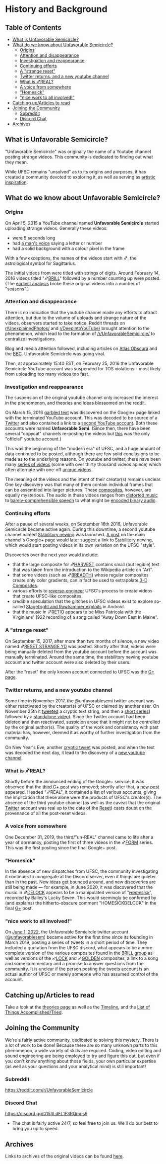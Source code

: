 # History and Background

## Table of Contents
  * [What is Unfavorable Semicircle?](#what-is-unfavorable-semicircle-)
  * [What do we know about Unfavorable Semicircle?](#what-do-we-know-about-unfavorable-semicircle-)
    + [Origins](#origins)
    + [Attention and disappearance](#attention-and-disappearance)
    + [Investigation and reappearance](#investigation-and-reappearance)
    + [Continuing efforts](#continuing-efforts)
    + [A "strange reset"](#a--strange-reset-)
    + [Twitter returns, and a new youtube channel](#twitter-returns-and-a-new-youtube-channel)
    + [What is ♐REAL?](#what-is--real-)
    + [A voice from somewhere](#a-voice-from-somewhere)
    + ["Homesick"](#-homesick-)
    + ["nice work to all involved!"](#-nice-work-to-all-involved-)
  * [Catching up/Articles to read](#catching-up-articles-to-read)
  * [Joining the Community](#joining-the-community)
    + [Subreddit](#subreddit)
    + [Discord Chat](#discord-chat)
  * [Archives](#archives)

## What is Unfavorable Semicircle?

"Unfavorable Semicircle" was originally the name of a Youtube channel posting strange
videos. This community is dedicated to finding out what they mean.

While UFSC remains "unsolved" as to its origins and purposes, it has
created a community devoted to exploring it, as well as serving as [artistic inspiration](Art_inspired_by_UFSC "wikilink").

## What do we know about Unfavorable Semicircle?

### Origins

On April 5, 2015 a YouTube channel named **Unfavorable Semicircle**
started uploading strange videos. Generally these videos:

  - were 5 seconds long
  - had [a man's voice](Unknown_Voice "wikilink") saying a letter or
    number
  - had a solid background with a colour pixel in the frame

With a few exceptions, the names of the videos start with ♐, the
astrological symbol for Sagittarius.

The initial videos from were titled with strings of digits. Around
February 14, 2016 videos titled "♐[BRILL](BRILL "wikilink")" followed by
a number counting up were posted. (The [earliest analysis](https://www.reddit.com/r/UnfavorableSemicircle/comments/46zwat/breakdown_of_todays_findings_february_22nd_2016/)
broke these original videos into a number of "seasons".)

### Attention and disappearance

There is no indication that the youtube channel made any efforts to
attract attention, but due to the volume of uploads and strange nature
of the videos, observers started to take notice. Reddit threads on
[r/UnexplainedPhotos/](https://www.reddit.com/r/UnexplainedPhotos/comments/392asu/for_the_last_two_months_this_youtube_channel_has/)
and
[r/DeepIntoYouTube/](https://www.reddit.com/r/DeepIntoYouTube/comments/46ib34/this_youtube_account_has_been_uploading_about_2/)
brought attention to the phenomenon, which lead to the formation of
[/r/UnfavorableSemicircle/](https://www.reddit.com/r/UnfavorableSemicircle/)
to centralize investigations.

Blog and media attention followed, including articles on [Atlas Obscura](http://www.atlasobscura.com/articles/the-unsettling-mystery-of-the-creepiest-channel-on-youtube)
and the
[BBC](http://www.bbc.com/future/story/20160225-the-quest-to-solve-youtubes-strangest-mystery).
Unfavorable Semicircle was going viral.

Then, at approximately 15:40 EST, on February 25, 2016 the Unfavorable
Semicircle YouTube account was suspended for TOS violations - most
likely from uploading too many videos too fast.

### Investigation and reappearance

The suspension of the original youtube channel only increased the
interest in the phenomenon, and theories and ideas blossomed on the
reddit.

On March 15, 2016 [garbled text](G+_post_1 "wikilink") was discovered on
the Google+ page linked with the terminated YouTube account. This was
decoded to be source of a [Twitter](Twitter "wikilink") and also contained a link
to a [second YouTube account](https://www.youtube.com/channel/UCLEBJyqL1KKsKKz_aBqfPaQ). Both
these accounts were named **Unfavorable Semi**. (Since then, there have
been several "copycat" channels re-posting the videos but
[this](https://www.youtube.com/channel/UCLEBJyqL1KKsKKz_aBqfPaQ) was the
only "official" youtube account.)

This was the beginning of the "modern era" of UFSC, and a huge amount of
data continued to be posted, although there are few solid conclusions to
be made as to the underlying reasons. On youtube and twitter, there have
been many [series of videos](List_of_Series "wikilink") (some with over
thirty thousand videos apiece) which often alternate with one-off
[unique videos](List_of_videos_without_series "wikilink").

The meaning of the videos and the intent of their creator(s) remains
unclear. One key discovery was that many of them contain individual
frames that can be assembled into larger pictures. These
[composites](Composite_visual_overview "wikilink"), however, are equally
mysterious. The audio in these videos ranges from [distorted music](RETIO "wikilink") to [barely-comprehensible
speech](CREM "wikilink") to what might be [encoded binary
audio](CAB "wikilink").

### Continuing efforts

After a pause of several weeks, on September 16th 2016, Unfavorable
Semicircle became active again. During this downtime, a second youtube
channel named [Stabilitory newing](Stabilitory_newing "wikilink") was
launched. [A post](G+_post_3 "wikilink") on the main channel's Google+
page would later suggest a link to Stabilitory newing, which would start
posting videos in its own variation on the UFSC "style".

Discoveries over the next year would include:

  - that the large composite for ♐[HARVEST](HARVEST "wikilink") contains
    small (but legible) text that was taken from the introduction to the
    Wikipedia article on "Art".
  - that some videos (such as ♐[BREADTH](BREADTH "wikilink")) whose
    regular composites create only color gradients, can in fact be used
    to extrapolate [ 3-D Composites](3D_Composite "wikilink").
  - various efforts to
    [reverse-engineer](Reverse_Engineering_Attempts "wikilink") UFSC's
    process to create videos that create UFSC-like composites.
  - credible speculation that the glitches in UFSC videos exist to
    explore so-called [ Stagefright and Rowhammer exploits](UFSC,_Stagefright_and_Rowhammer_exploits "wikilink") in
    Android.
  - that the music in ♐[RETIO](RETIO "wikilink") appears to be Miss
    Patricola with the Virginians' 1922 recording of a song called "Away
    Down East In Maine".

### A "strange reset"

On September 15, 2017, after more than two months of silence, a new
video named ♐[RESET STRANGE YD](RESET_STRANGE_YD "wikilink") was posted.
Shortly after that, videos were being manually deleted from the youtube
account before the account was manually terminated. Around the same
time, the stabilitory newing youtube account and twitter account were
also deleted by their users.

After the "reset" the only known account connected to UFSC was the [G+ page](https://plus.google.com/100522957117354193465).

### Twitter returns, and a new youtube channel

Some time in November 2017, the @unfavorablesemi twitter account was
either reactivated by the creator(s) of UFSC or claimed by another user.
On November 25th it
[tweeted](https://twitter.com/unfavorablesemi/status/934524815863701504)
a cryptic text string, and then a [short series](FMI "wikilink"))
followed by a [standalone video](DDR_DONE "wikilink")).
Since the Twitter account had been deleted and then reactivated,
suspicion arose that it might not be controlled by the original author(s). The
quality of the work and consistency with past material has, however,
deemed it as worthy of further investigation from the community.

On New Year's Eve, another [cryptic tweet](NYE_tweet "wikilink") was
posted, and when the text was decoded the next day, it lead to the
discovery of a [new youtube channel](3rd_youtube_channel "wikilink").

### What is ♐REAL?

Shortly before the announced ending of the Google+ service, it was
observed that the [third G+ post](Google_Plus#G.2B_post_3 "wikilink")
was removed; shortly after that, a [new post](Google_Plus#G.2B_post_4 "wikilink") appeared. Headed "♐REAL", it
contained a list of various accounts, giving the implication that these
alone were the products of UFSC's creator(s). The absence of the third youtube
channel (as well as the caveat that the original
[Twitter](Twitter "wikilink") account was real up to the date of the
[Reset](RESET_STRANGE_YD "wikilink")) casts doubt on the provenance of
all the post-reset videos.

### A voice from somewhere

One December 31, 2019, the third/"un-REAL" channel came to life after a
year of dormancy, posting the first of three videos in the
♐[FORM](FORM "wikilink") series. This was the first posting since the
final Google+ post.

### "Homesick"
In the absence of new dispatches from UFSC, the community investigating it continues to congregate at the Discord server, even if things are quieter than in the past. New ideas get bounced around, and new discoveries are still being made — for example, in June 2020, it was discovered that the music in ♐[DELOCK](DELOCK "wikilink") appears to be a manipulated version of "[*Homesick*](https://youtu.be/Mw6n1LuMaBQ)", recorded by Bailey's Lucky Seven. This would seemingly be confirmed by (and explains) the hitherto-obscure comment "HOMESICKDELOCK" in the final [G+](Google_Plus "wikilink") post.

### "nice work to all involved!"
On [June 1, 2022](June_2022_twitter_posts "wikilink"), the Unfavorable Semicircle twitter account ([@unfavorablesem](https://twitter.com/unfavorablesem)) became active for the first time since its founding in March 2019, posting a series of tweets in a short period of time. They included a quotation from the UFSC discord, what appears to be a more complete version of the various composites found in the [BRILL group](BRILL_Composite "wikilink") as well as versions of the ♐[LOCK](LOCK "wikilink") and  ♐[GOLDEN](GOLDEN "wikilink") composites, a link to a song and some commentary and a promise to answer questions from the community. It is unclear if the person posting  the tweets account is an actual author of UFSC or merely someone who has assumed control of the account.

## Catching up/Articles to read

Take a look at the [theories page](List_of_Theories "wikilink") as well
as the [Timeline](Timeline "wikilink"), and the [List of Things
Accomplished/Tried](List_of_Things_Accomplished_Tried "wikilink").

## Joining the Community

We're a fairly active community, dedicated to solving this mystery.
There is a lot of work to be done\! Because there are so many unknown
parts to this phenomenon, a wide variety of skills are required. Coding,
video editing and sound engineering are being employed to try and figure
this out, but even if you don't know anything about those fields, your
own particular expertise (as well as your questions and your analytical
mind) is still important\!

### Subreddit

<https://reddit.com/r/UnfavorableSemicircle>

### Discord Chat

<https://discord.gg/0153LdFL1F3RQmns9>

  - The chat is fairly active 24/7, so feel free to join us. We'll do
    our best to bring you up to speed.

## Archives

Links to archives of the original videos can be found [here](archives "wikilink").
